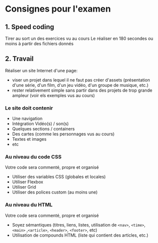 # Consignes pour l'examen

## 1. Speed coding

Tirer au sort un des exercices vu au cours
Le réaliser en 180 secondes ou moins à partir des fichiers donnés

## 2. Travail

Réaliser un site Internet d'une page:

- viser un projet dans lequel il ne faut pas créer d'assets (présentation d'une série, d'un film, d'un jeu vidéo, d'un groupe de musique, etc.)
- rester relativement simple sans partir dans des projets de trop grande ampleur (voir els exemples vus au cours)

### Le site doit contenir

- Une navigation
- Intégration Vidéo(s) / son(s)
- Quelques sections / containers
- Des cartes (comme les personnages vus au cours)
- Textes et images
- etc

### Au niveau du code CSS

Votre code sera commenté, propre et organisé

- Utiliser des variables CSS (globales et locales)
- Utiliser Flexbox
- Utiliser Grid
- Utiliser des polices custom (au moins une)

### Au niveau du HTML

Votre code sera commenté, propre et organisé

- Soyez sémantiques (titres, liens, listes, utilisation de `<nav>`, `<time>`, `<main>` ,`<article>`, `<header>`, `<footer>`, etc)
- Utilisation de compounds HTML (liste qui contient des articles, etc.)
